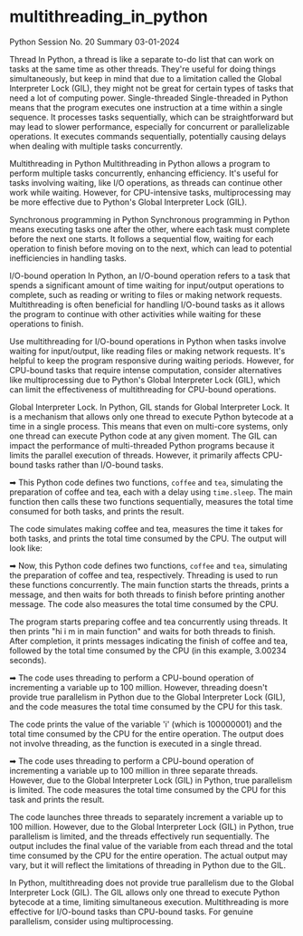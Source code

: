 # multithreading_in_python

Python Session No. 20 
Summary 03-01-2024

Thread
In Python, a thread is like a separate to-do list that can work on tasks at the same time as other threads. They're useful for doing things simultaneously, but keep in mind that due to a limitation called the Global Interpreter Lock (GIL), they might not be great for certain types of tasks that need a lot of computing power.
Single-threaded
Single-threaded in Python means that the program executes one instruction at a time within a single sequence. It processes tasks sequentially, which can be straightforward but may lead to slower performance, especially for concurrent or parallelizable operations. It executes commands sequentially, potentially causing delays when dealing with multiple tasks concurrently.



Multithreading in Python
Multithreading in Python allows a program to perform multiple tasks concurrently, enhancing efficiency. It's useful for tasks involving waiting, like I/O operations, as threads can continue other work while waiting. However, for CPU-intensive tasks, multiprocessing may be more effective due to Python's Global Interpreter Lock (GIL).


Synchronous programming in Python
Synchronous programming in Python means executing tasks one after the other, where each task must complete before the next one starts. It follows a sequential flow, waiting for each operation to finish before moving on to the next, which can lead to potential inefficiencies in handling tasks.

I/O-bound operation
In Python, an I/O-bound operation refers to a task that spends a significant amount of time waiting for input/output operations to complete, such as reading or writing to files or making network requests. Multithreading is often beneficial for handling I/O-bound tasks as it allows the program to continue with other activities while waiting for these operations to finish.


Use multithreading for I/O-bound operations in Python when tasks involve waiting for input/output, like reading files or making network requests. It's helpful to keep the program responsive during waiting periods. However, for CPU-bound tasks that require intense computation, consider alternatives like multiprocessing due to Python's Global Interpreter Lock (GIL), which can limit the effectiveness of multithreading for CPU-bound operations.

Global Interpreter Lock.
In Python, GIL stands for Global Interpreter Lock. It is a mechanism that allows only one thread to execute Python bytecode at a time in a single process. This means that even on multi-core systems, only one thread can execute Python code at any given moment.
The GIL can impact the performance of multi-threaded Python programs because it limits the parallel execution of threads. However, it primarily affects CPU-bound tasks rather than I/O-bound tasks.

➡  This Python code defines two functions, `coffee` and `tea`, simulating the preparation of coffee and tea, each with a delay using `time.sleep`. The main function then calls these two functions sequentially, measures the total time consumed for both tasks, and prints the result.


The code simulates making coffee and tea, measures the time it takes for both tasks, and prints the total time consumed by the CPU. The output will look like:


➡ Now, this Python code defines two functions, `coffee` and `tea`, simulating the preparation of coffee and tea, respectively. Threading is used to run these functions concurrently. The main function starts the threads, prints a message, and then waits for both threads to finish before printing another message. The code also measures the total time consumed by the CPU.


The program starts preparing coffee and tea concurrently using threads. It then prints "hi i m in main function" and waits for both threads to finish. After completion, it prints messages indicating the finish of coffee and tea, followed by the total time consumed by the CPU (in this example, 3.00234 seconds).



➡ The code uses threading to perform a CPU-bound operation of incrementing a variable up to 100 million. However, threading doesn't provide true parallelism in Python due to the Global Interpreter Lock (GIL), and the code measures the total time consumed by the CPU for this task.


The code prints the value of the variable 'i' (which is 100000001) and the total time consumed by the CPU for the entire operation. The output does not involve threading, as the function is executed in a single thread.


➡ The code uses threading to perform a CPU-bound operation of incrementing a variable up to 100 million in three separate threads. However, due to the Global Interpreter Lock (GIL) in Python, true parallelism is limited. The code measures the total time consumed by the CPU for this task and prints the result.


The code launches three threads to separately increment a variable up to 100 million. However, due to the Global Interpreter Lock (GIL) in Python, true parallelism is limited, and the threads effectively run sequentially. The output includes the final value of the variable from each thread and the total time consumed by the CPU for the entire operation. The actual output may vary, but it will reflect the limitations of threading in Python due to the GIL.





In Python, multithreading does not provide true parallelism due to the Global Interpreter Lock (GIL). The GIL allows only one thread to execute Python bytecode at a time, limiting simultaneous execution. Multithreading is more effective for I/O-bound tasks than CPU-bound tasks. For genuine parallelism, consider using multiprocessing.
